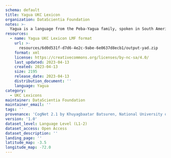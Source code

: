 ```yaml
---
schema: default
title: Yagua UKC Lexicon
organization: DataScientia Foundation
notes: >-
  Yagua is a language from the Peba-Yagua family, spoken in South America. The UKC Lexicon of Yagua is represented as a lexico-semantic network. It consists of words, word senses, synsets, as well as sense-level and synset-level relationships.
resources:
  - name: Yagua UKC Lexicon LMF format
    url: >-
      resources/6d0d531f-d7d6-4e2c-9abe-6e0637d8ecb1/output-yad.zip
    format: xml
    license: https://creativecommons.org/licenses/by-nc-sa/4.0/
    last_updated: 2023-04-13
    created: 2023-04-13
    size: 2195
    release_date: 2023-04-13
    distribution_document: ''
    language: Yagua
category:
  - UKC Lexicons
maintainer: DataScientia Foundation
maintainer_email: ''
tags: ''
provenance: 'CogNet 2.1 by Khuyagbaatar Batsuren, National University of Mongolia (http://cognet.ukc.disi.unitn.it); Native Languages of the Americas 2021.11. by Laura Redish and Orrin Lewis (http://www.native-languages.org); Princeton WordNet 2.1 by Princeton University (https://wordnet.princeton.edu)'
version: '1.0'
dataset_level: Language Level (L1-2)
dataset_access: Open Access
dataset_description: ''
landing_page: ''
latitude_map: -3.5
longitude_map: -72.0
---
```

